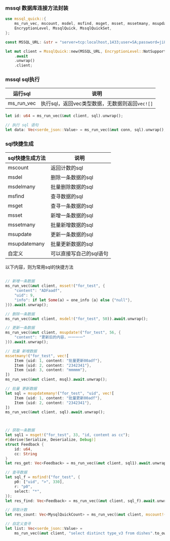 ### mssql 数据库连接方法封装

```rust
use mssql_quick::{
    ms_run_vec, mscount, msdel, msfind, msget, msset, mssetmany, msupdate, msupdatemany,
    EncryptionLevel, MssqlQuick, MssqlQuickSet,
};

const MSSQL_URL: &str = "server=tcp:localhost,1433;user=SA;password=ji83laa;database=dev_db;IntegratedSecurity=true;TrustServerCertificate=true";

let mut client = MssqlQuick::new(MSSQL_URL, EncryptionLevel::NotSupported)
    .await
    .unwrap()
    .client;
```

### mssql sql执行

| 运行sql    | 说明                                           |
| ---------- | ---------------------------------------------- |
| ms_run_vec | 执行sql，返回vec类型数据，无数据则返回`vec![]` |

```rust
let id: u64 = ms_run_vec(&mut client, sql).unwrap();

// 执行 sql 语句
let data: Vec<serde_json::Value> = ms_run_vec(&mut conn, sql).unwrap();
```

### sql快捷生成

| sql快捷生成方法 | 说明                    |
| --------------- | ----------------------- |
| mscount         | 返回计数的sql           |
| msdel           | 删除一条数据的sql       |
| msdelmany       | 批量删除数据的sql       |
| msfind          | 查寻数据的sql           |
| msget           | 查寻一条数据的sql       |
| msset           | 新增一条数据的sql       |
| mssetmany       | 批量新增数据的sql       |
| msupdate        | 更新一条数据的sql       |
| msupdatemany    | 批量更新数据的sql       |
| 自定义          | 可以直接写自己的sql语句 |

以下内容，则为常用sql的快捷方法

```rust

// 新增一条数据
ms_run_vec(&mut client, msset!("for_test", {
    "content": "ADFaadf",
    "uid": 9,
    "info": if let Some(a) = one_info {a} else {"null"},
})).await.unwrap();

// 删除一条数据
ms_run_vec(&mut client, msdel!("for_test", 50)).await.unwrap();

// 更新一条数据
ms_run_vec(&mut client, msupdate!("for_test", 56, {
    "content": "更新后的内容，一一一一"
})).await.unwrap();

// 批量 新增数据
mssetmany!("for_test", vec![
    Item {uid: 1, content: "批量更新00adf"},
    Item {uid: 2, content: "2342341"},
    Item {uid: 3, content: "mmmmm"},
])
ms_run_vec(&mut client, msql).await.unwrap();

// 批量 更新数据
let sql = msupdatemany!("for_test", "uid", vec![
    Item {uid: 1, content: "批量更新00adf"},
    Item {uid: 2, content: "2342341"},
])
ms_run_vec(&mut client, sql).await.unwrap();



// 获取一条数据
let sql1 = msget!("for_test", 33, "id, content as cc");
#[derive(Serialize, Deserialize, Debug)]
struct Feedback {
    id: u64,
    cc: String
}
let res_get: Vec<Feedback> = ms_run_vec(&mut client, sql1).await.unwrap();

// 查寻数据
let sql_f = msfind!("for_test", {
    p0: ["uid", ">", 330],
    r: "p0",
    select: "*",
});
let res_find: Vec<Feedback> = ms_run_vec(&mut client, sql_f).await.unwrap();

// 获取计数
let res_count: Vec<MysqlQuickCount> = ms_run_vec(&mut client, mscount!("for_test", {})).await.unwrap();

// 自定义查寻
let list: Vec<serde_json::Value> =
    ms_run_vec(&mut client, "select distinct type_v3 from dishes".to_owned()).await.unwrap();

```
